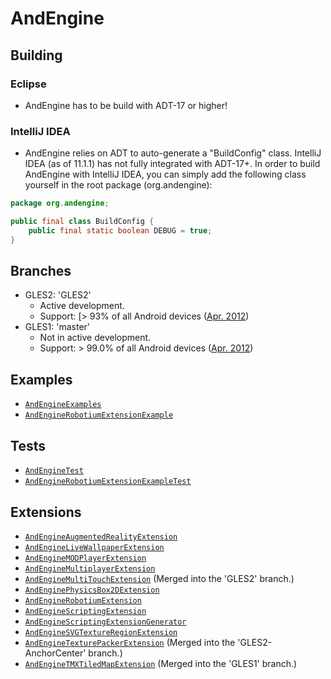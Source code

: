 # AndEngine

## Building

### Eclipse
 * AndEngine has to be build with ADT-17 or higher!

### IntelliJ IDEA
 * AndEngine relies on ADT to auto-generate a "BuildConfig" class. IntelliJ IDEA (as of 11.1.1) has not fully integrated with ADT-17+. In order to build AndEngine with IntelliJ IDEA, you can simply add the following class yourself in the root package (org.andengine): 
  
```java
package org.andengine;

public final class BuildConfig { 
    public final static boolean DEBUG = true;
}
```


## Branches

 * GLES2: 'GLES2'
    * Active development. 
    * Support: [> 93% of all Android devices ([Apr. 2012](http://developer.android.com/resources/dashboard/platform-versions.html))
 * GLES1: 'master'
    * Not in active development.
    * Support: > 99.0% of all Android devices ([Apr. 2012](http://developer.android.com/resources/dashboard/platform-versions.html))

## Examples

 * [`AndEngineExamples`][URI_AndEngineExamples]
 * [`AndEngineRobotiumExtensionExample`][URI_AndEngineRobotiumExtensionExample]

## Tests
 * [`AndEngineTest`][URI_AndEngineTest]
 * [`AndEngineRobotiumExtensionExampleTest`][URI_AndEngineRobotiumExtensionExampleTest]

## Extensions

 * [`AndEngineAugmentedRealityExtension`][URI_AndEngineAugmentedRealityExtension]
 * [`AndEngineLiveWallpaperExtension`][URI_AndEngineLiveWallpaperExtension]
 * [`AndEngineMODPlayerExtension`][URI_AndEngineMODPlayerExtension]
 * [`AndEngineMultiplayerExtension`][URI_AndEngineMultiplayerExtension]
 * [`AndEngineMultiTouchExtension`][URI_AndEngineMultiTouchExtension] (Merged into the 'GLES2' branch.)
 * [`AndEnginePhysicsBox2DExtension`][URI_AndEnginePhysicsBox2DExtension]
 * [`AndEngineRobotiumExtension`][URI_AndEngineRobotiumExtension]
 * [`AndEngineScriptingExtension`][URI_AndEngineScriptingExtension]
 * [`AndEngineScriptingExtensionGenerator`][URI_AndEngineScriptingExtensionGenerator]
 * [`AndEngineSVGTextureRegionExtension`][URI_AndEngineSVGTextureRegionExtension]
 * [`AndEngineTexturePackerExtension`][URI_AndEngineTexturePackerExtension] (Merged into the 'GLES2-AnchorCenter' branch.)
 * [`AndEngineTMXTiledMapExtension`][URI_AndEngineTMXTiledMapExtension] (Merged into the 'GLES1' branch.)


[URI_AndEngineExamples]: https://github.com/nicolasgramlich/AndEngineExamples
[URI_AndEngineRobotiumExtensionExample]: https://github.com/nicolasgramlich/AndEngineRobotiumExtensionExample
[URI_AndEngineTest]: https://github.com/nicolasgramlich/AndEngineTest
[URI_AndEngineRobotiumExtensionExampleTest]: https://github.com/nicolasgramlich/AndEngineRobotiumExtensionExampleTest
[URI_AndEngineAugmentedRealityExtension]: https://github.com/nicolasgramlich/AndEngineAugmentedRealityExtension
[URI_AndEngineLiveWallpaperExtension]: https://github.com/nicolasgramlich/AndEngineLiveWallpaperExtension
[URI_AndEngineMODPlayerExtension]: https://github.com/nicolasgramlich/AndEngineMODPlayerExtension
[URI_AndEngineMultiplayerExtension]: https://github.com/nicolasgramlich/AndEngineMultiplayerExtension
[URI_AndEngineMultiTouchExtension]: https://github.com/nicolasgramlich/AndEngineMultiTouchExtension
[URI_AndEnginePhysicsBox2DExtension]: https://github.com/nicolasgramlich/AndEnginePhysicsBox2DExtension
[URI_AndEngineRobotiumExtension]: https://github.com/nicolasgramlich/AndEngineRobotiumExtension
[URI_AndEngineScriptingExtension]: https://github.com/nicolasgramlich/AndEngineScriptingExtension
[URI_AndEngineScriptingExtensionGenerator]: https://github.com/nicolasgramlich/AndEngineScriptingExtensionGenerator
[URI_AndEngineSVGTextureRegionExtension]: https://github.com/nicolasgramlich/AndEngineSVGTextureRegionExtension
[URI_AndEngineTexturePackerExtension]: https://github.com/nicolasgramlich/AndEngineTexturePackerExtension
[URI_AndEngineTMXTiledMapExtension]: https://github.com/nicolasgramlich/AndEngineTMXTiledMapExtension